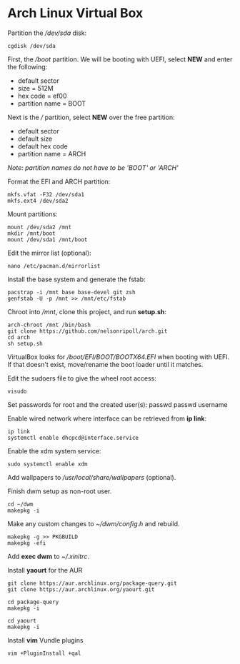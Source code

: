 # Arch Linux Virtual Box
Partition the */dev/sda* disk:

    cgdisk /dev/sda

First, the */boot* partition. We will be booting with UEFI, select **NEW** and enter the following:
+ default sector
+ size = 512M
+ hex code = ef00
+ partition name = BOOT

Next is the */* partition, select **NEW** over the free partition:
+ default sector
+ default size
+ default hex code
+ partition name = ARCH

*Note: partition names do not have to be 'BOOT' or 'ARCH'*

Format the EFI and ARCH partition:

    mkfs.vfat -F32 /dev/sda1
    mkfs.ext4 /dev/sda2

Mount partitions:

    mount /dev/sda2 /mnt
    mkdir /mnt/boot
    mount /dev/sda1 /mnt/boot

Edit the mirror list (optional):

    nano /etc/pacman.d/mirrorlist

Install the base system and generate the fstab:

    pacstrap -i /mnt base base-devel git zsh
    genfstab -U -p /mnt >> /mnt/etc/fstab

Chroot into */mnt*, clone this project, and run **setup.sh**:

    arch-chroot /mnt /bin/bash
    git clone https://github.com/nelsonripoll/arch.git
    cd arch
    sh setup.sh

VirtualBox looks for */boot/EFI/BOOT/BOOTX64.EFI* when booting with UEFI. If that doesn't exist, move/rename the boot loader until it matches.

Edit the sudoers file to give the wheel root access:

    visudo

Set passwords for root and the created user(s):
    passwd
    passwd username
    
Enable wired network where interface can be retrieved from **ip link**:

    ip link
    systemctl enable dhcpcd@interface.service

Enable the xdm system service:

    sudo systemctl enable xdm

Add wallpapers to */usr/local/share/wallpapers* (optional).

Finish dwm setup as non-root user. 

    cd ~/dwm
    makepkg -i

Make any custom changes to *~/dwm/config.h* and rebuild.

    makepkg -g >> PKGBUILD
    makepkg -efi

Add **exec dwm** to *~/.xinitrc*.

Install **yaourt** for the AUR

    git clone https://aur.archlinux.org/package-query.git
    git clone https://aur.archlinux.org/yaourt.git

    cd package-query
    makepkg -i

    cd yaourt
    makepkg -i

Install **vim** Vundle plugins

    vim +PluginInstall +qal
